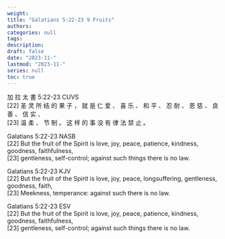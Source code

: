 ```yaml
---
weight: 
title: "Galatians 5:22-23 9 Fruits"
authors:
categories: null
tags:
description: 
draft: false
date: "2023-11-"
lastmod: "2023-11-"
series: null
toc: true
---
```


<!--more-->

加 拉 太 書 5:22-23 CUVS  
[22] 圣 灵 所 结 的 果 子 ， 就 是 仁 爱 、 喜 乐 、 和 平 、 忍 耐 、 恩 慈 、 良 善 、 信 实 、   
[23] 温 柔 、 节 制 。 这 样 的 事 没 有 律 法 禁 止 。

Galatians 5:22-23 NASB  
[22] But the fruit of the Spirit is love, joy, peace, patience, kindness, goodness, faithfulness,   
[23] gentleness, self-control; against such things there is no law.

Galatians 5:22-23 KJV  
[22] But the fruit of the Spirit is love, joy, peace, longsuffering, gentleness, goodness, faith,   
[23] Meekness, temperance: against such there is no law.

Galatians 5:22-23 ESV  
[22] But the fruit of the Spirit is love, joy, peace, patience, kindness, goodness, faithfulness,   
[23] gentleness, self-control; against such things there is no law.
